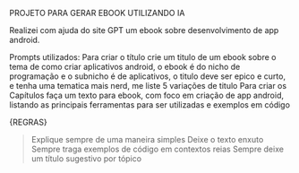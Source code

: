 PROJETO PARA GERAR EBOOK UTILIZANDO IA
 
Realizei com ajuda do site GPT um ebook sobre desenvolvimento de app android.

Prompts utilizados:
Para criar o título	crie um titulo de um ebook sobre o tema de como criar aplicativos android, o ebook é do nicho de programação e o subnicho é de aplicativos, o titulo deve ser epico e curto, e tenha uma tematica mais nerd, me liste 5 variações de titulo
Para criar os Capítulos	faça um texto para ebook, com foco em criação de app android, listando as principais ferramentas para ser utilizadas e exemplos em código

{REGRAS}
>Explique sempre de uma maneira simples
>Deixe o texto enxuto
>Sempre traga exemplos de código em contextos reias
>Sempre deixe um título sugestivo por tópico

